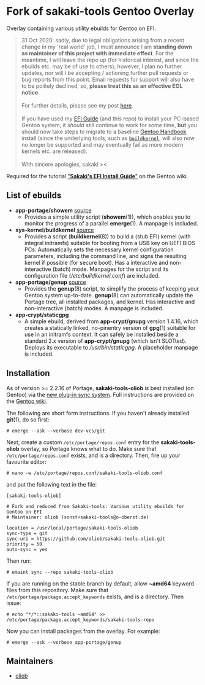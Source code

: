 # Fork of sakaki-tools Gentoo Overlay

Overlay containing various utility ebuilds for Gentoo on EFI.

> 31 Oct 2020: sadly, due to legal obligations arising from a recent change in my 'real world' job, I must announce I am **standing down as maintainer of this project with immediate effect**. For the meantime, I will leave the repo up (for historical interest, and since the ebuilds etc. may be of use to others); however, I plan no further updates, nor will I be accepting / actioning further pull requests or bug reports from this point. Email requests for support will also have to be politely declined, so, **please treat this as an effective EOL notice**.<br><br>For further details, please see my post [here](https://forums.gentoo.org/viewtopic-p-8522963.html#8522963).<br><br>If you have used my [EFI Guide](https://wiki.gentoo.org/wiki/User:Sakaki/Sakaki%27s_EFI_Install_Guide) (and this repo) to install your PC-based Gentoo system, it *should* still continue to work for some time, **but** you should now take steps to migrate to a baseline [Gentoo Handbook](https://wiki.gentoo.org/wiki/Handbook:AMD64) install (since the underlying tools, such as [`buildkernel`](https://github.com/sakaki-/buildkernel), will also now no longer be supported and may eventually fail as more modern kernels etc. are released).<br><br>With sincere apologies, sakaki ><

Required for the tutorial ["**Sakaki's EFI Install Guide**"](https://wiki.gentoo.org/wiki/Sakaki's_EFI_Install_Guide) on the Gentoo wiki.

## List of ebuilds

* **app-portage/showem** [source](https://github.com/sakaki-/showem)
  * Provides a simple utility script (**showem**(1)), which enables you to monitor the progress of a parallel **emerge**(1). A manpage is included.
* **sys-kernel/buildkernel** [source](https://github.com/sakaki-/buildkernel)
  * Provides a script (**buildkernel**(8)) to build a (stub EFI) kernel (with integral initramfs) suitable for booting from a USB key on UEFI BIOS PCs. Automatically sets the necessary kernel configuration parameters, including the command line, and signs the resulting kernel if possible (for secure boot). Has a interactive and non-interactive (batch) mode. Manpages for the script and its configuration file (_/etc/buildkernel.conf_) are included.
* **app-portage/genup** [source](https://github.com/sakaki-/genup)
  * Provides the **genup**(8) script, to simplify the process of keeping your Gentoo system up-to-date. **genup**(8) can automatically update the Portage tree, all installed packages, and kernel. Has interactive and non-interactive (batch) modes. A manpage is included.
* **app-crypt/staticgpg**
  * A simple ebuild, derived from **app-crypt/gnupg** version 1.4.16, which creates a statically linked, no-pinentry version of **gpg**(1) suitable for use in an initramfs context. It can safely be installed beside a standard 2.x version of **app-crypt/gnupg** (which isn't SLOTted). Deploys its executable to _/usr/bin/staticgpg_. A placeholder manpage is included.

## Installation

As of version >= 2.2.16 of Portage, **sakaki-tools-oliob** is best installed (on Gentoo) via the [new plug-in sync system](https://wiki.gentoo.org/wiki/Project:Portage/Sync).
Full instructions are provided on the [Gentoo wiki](https://wiki.gentoo.org/wiki/Sakaki's_EFI_Install_Guide/Building_the_Gentoo_Base_System_Minus_Kernel#Preparing_to_Run_Parallel_emerges).

The following are short form instructions. If you haven't already installed **git**(1), do so first:

    # emerge --ask --verbose dev-vcs/git 

Next, create a custom `/etc/portage/repos.conf` entry for the **sakaki-tools-oliob** overlay, so Portage knows what to do. Make sure that `/etc/portage/repos.conf` exists, and is a directory. Then, fire up your favourite editor:

    # nano -w /etc/portage/repos.conf/sakaki-tools-oliob.conf

and put the following text in the file:
```
[sakaki-tools-oliob]
 
# Fork and reduced from Sakaki-tools: Various utility ebuilds for Gentoo on EFI
# Maintainer: oliob (sonst+sakaki-tools@o-oberst.de)
 
location = /usr/local/portage/sakaki-tools-oliob
sync-type = git
sync-uri = https://github.com/oliob/sakaki-tools-oliob.git
priority = 50
auto-sync = yes
```

Then run:

    # emaint sync --repo sakaki-tools-oliob

If you are running on the stable branch by default, allow **~amd64** keyword files from this repository. Make sure that `/etc/portage/package.accept_keywords` exists, and is a directory. Then issue:

    # echo "*/*::sakaki-tools ~amd64" >> /etc/portage/package.accept_keywords/sakaki-tools-repo
    
Now you can install packages from the overlay. For example:

    # emerge --ask --verbose app-portage/genup

## Maintainers

* [oliob](mailto:sonst+sakaki-tools@o-oberst.de)
